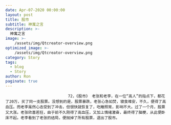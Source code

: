 ```yaml
---
date: Apr-07-2020 00:00:00
layout: post
title: 股市
subtitle: 神寓之言
description: >-
  神寓之言
image: >-
    /assets/img/Qtcreator-overview.png
optimized_image: >-
    /assets/img/Qtcreator-overview.png
category: Story
tags:
  - blog
  - Story
author: Ron
paginate: true
---
```


							　　72，《股市》 老张和老李，在一位“高人”的指点下，都花了20万，买了同一支股票。没想到的是，股票暴跌，老张心急如焚，寝食难安，不久，便得了高血压。而老李虽然心态受到了冲击，但很快就恢复了，吃睡照常，影响不大。过了一个月，股票又大涨。老张欣喜若狂，由于前不久刚得了高血压，又加上情绪激奋，最终得了脑梗，从此便卧床不起。老李看到了老张的结局，便抛掉了所有股票，退出了股市。
							
							
						